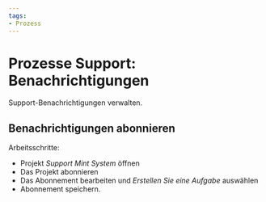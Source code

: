 ```yaml
---
tags:
- Prozess
---
```

# Prozesse Support: Benachrichtigungen
Support-Benachrichtigungen verwalten.

## Benachrichtigungen abonnieren

Arbeitsschritte:
* Projekt *Support Mint System* öffnen
* Das Projekt abonnieren
* Das Abonnement bearbeiten und *Erstellen Sie eine Aufgabe* auswählen
* Abonnement speichern.